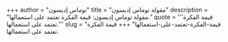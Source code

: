 +++
author = "توماس إديسون"
title = "مقولة توماس إديسون"
description = "مقولة توماس إديسون: قيمة الفكرة تعتمد على استعمالها."
quote = '''قيمة الفكرة تعتمد على استعمالها.''' 
slug = "قيمة-الفكرة-تعتمد-على-استعمالها"
+++
قيمة الفكرة تعتمد على استعمالها.
